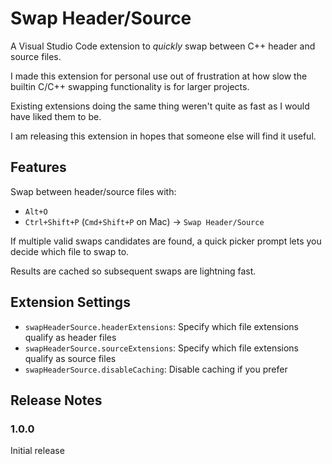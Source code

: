 # Swap Header/Source

A Visual Studio Code extension to _quickly_ swap between C++ header and source files.

I made this extension for personal use out of frustration at how slow the builtin C/C++ swapping functionality is for larger projects. 

Existing extensions doing the same thing weren't quite as fast as I would have liked them to be.

I am releasing this extension in hopes that someone else will find it useful.

## Features

Swap between header/source files with:
* `Alt+O`
* `Ctrl+Shift+P` (`Cmd+Shift+P` on Mac) -> `Swap Header/Source`

If multiple valid swaps candidates are found, a quick picker prompt lets you decide which file to swap to.

Results are cached so subsequent swaps are lightning fast.

## Extension Settings

* `swapHeaderSource.headerExtensions`: Specify which file extensions qualify as header files
* `swapHeaderSource.sourceExtensions`: Specify which file extensions qualify as source files
* `swapHeaderSource.disableCaching`: Disable caching if you prefer

## Release Notes

### 1.0.0

Initial release
